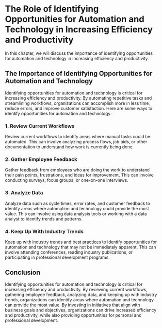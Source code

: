 The Role of Identifying Opportunities for Automation and Technology in Increasing Efficiency and Productivity
=================================================================================================================================================================================

In this chapter, we will discuss the importance of identifying opportunities for automation and technology in increasing efficiency and productivity.

The Importance of Identifying Opportunities for Automation and Technology
-------------------------------------------------------------------------

Identifying opportunities for automation and technology is critical for increasing efficiency and productivity. By automating repetitive tasks and streamlining workflows, organizations can accomplish more in less time, reduce errors, and improve customer satisfaction. Here are some ways to identify opportunities for automation and technology:

### 1. Review Current Workflows

Review current workflows to identify areas where manual tasks could be automated. This can involve analyzing process flows, job aids, or other documentation to understand how work is currently being done.

### 2. Gather Employee Feedback

Gather feedback from employees who are doing the work to understand their pain points, frustrations, and ideas for improvement. This can involve conducting surveys, focus groups, or one-on-one interviews.

### 3. Analyze Data

Analyze data such as cycle times, error rates, and customer feedback to identify areas where automation and technology could provide the most value. This can involve using data analysis tools or working with a data analyst to identify trends and patterns.

### 4. Keep Up With Industry Trends

Keep up with industry trends and best practices to identify opportunities for automation and technology that may not be immediately apparent. This can involve attending conferences, reading industry publications, or participating in professional development programs.

Conclusion
----------

Identifying opportunities for automation and technology is critical for increasing efficiency and productivity. By reviewing current workflows, gathering employee feedback, analyzing data, and keeping up with industry trends, organizations can identify areas where automation and technology can provide the most value. By investing in initiatives that align with business goals and objectives, organizations can drive increased efficiency and productivity, while also providing opportunities for personal and professional development.
